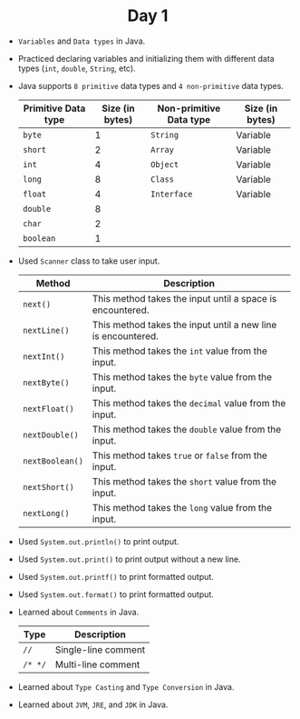<h1 align="center">Day 1</h1>

- `Variables` and `Data types` in Java.

- Practiced declaring variables and initializing them with different data types (`int`, `double`, `String`, etc).

- Java supports `8 primitive` data types and `4 non-primitive` data types.

  | Primitive Data type | Size (in bytes) | Non-primitive Data type | Size (in bytes) |
  | ------------------- | --------------- | ----------------------- | --------------- |
  | `byte`              | 1               | `String`                | Variable        |
  | `short`             | 2               | `Array`                 | Variable        |
  | `int`               | 4               | `Object`                | Variable        |
  | `long`              | 8               | `Class`                 | Variable        |
  | `float`             | 4               | `Interface`             | Variable        |
  | `double`            | 8               |                         |                 |
  | `char`              | 2               |                         |                 |
  | `boolean`           | 1               |                         |                 |

- Used `Scanner` class to take user input.

  | Method          | Description                                                  |
  | --------------- | ------------------------------------------------------------ |
  | `next()`        | This method takes the input until a space is encountered.    |
  | `nextLine()`    | This method takes the input until a new line is encountered. |
  | `nextInt()`     | This method takes the `int` value from the input.            |
  | `nextByte()`    | This method takes the `byte` value from the input.           |
  | `nextFloat()`   | This method takes the `decimal` value from the input.        |
  | `nextDouble()`  | This method takes the `double` value from the input.         |
  | `nextBoolean()` | This method takes `true` or `false` from the input.          |
  | `nextShort()`   | This method takes the `short` value from the input.          |
  | `nextLong()`    | This method takes the `long` value from the input.           |

- Used `System.out.println()` to print output.
- Used `System.out.print()` to print output without a new line.
- Used `System.out.printf()` to print formatted output.
- Used `System.out.format()` to print formatted output.

- Learned about `Comments` in Java.

  | Type    | Description         |
  | ------- | ------------------- |
  | `//`    | Single-line comment |
  | `/* */` | Multi-line comment  |

- Learned about `Type Casting` and `Type Conversion` in Java.

- Learned about `JVM`, `JRE`, and `JDK` in Java.
